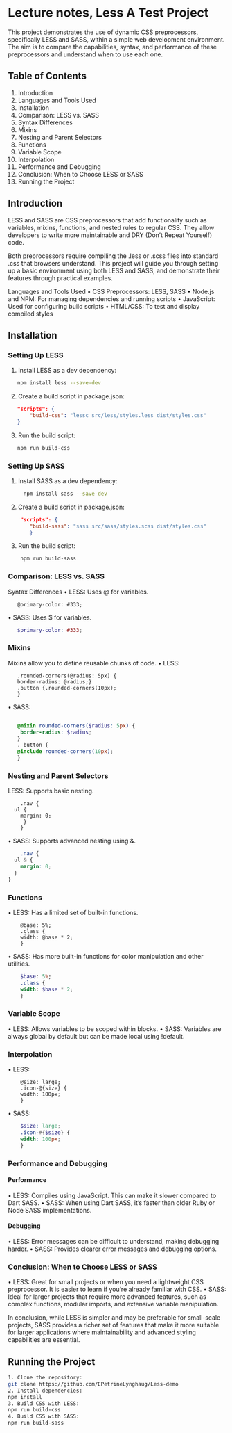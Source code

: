 # Lecture notes, Less A Test Project 

This project demonstrates the use of dynamic CSS preprocessors, specifically LESS and SASS, within a simple web development environment. The aim is to compare the capabilities, syntax, and performance of these preprocessors and understand when to use each one.

## Table of Contents
 1.	Introduction
 2.	Languages and Tools Used
 3.	Installation
 4.	Comparison: LESS vs. SASS
 5. Syntax Differences
 6. Mixins
 7. Nesting and Parent Selectors
 8. Functions
 9. Variable Scope
 10. Interpolation
 11. Performance and Debugging
 12. Conclusion: When to Choose LESS or SASS
 13. Running the Project

## Introduction

LESS and SASS are CSS preprocessors that add functionality such as variables, mixins, functions, and nested rules to regular CSS. They allow developers to write more maintainable and DRY (Don’t Repeat Yourself) code.

Both preprocessors require compiling the .less or .scss files into standard .css that browsers understand. This project will guide you through setting up a basic environment using both LESS and SASS, and demonstrate their features through practical examples.

Languages and Tools Used
•	CSS Preprocessors: LESS, SASS
•	Node.js and NPM: For managing dependencies and running scripts
•	JavaScript: Used for configuring build scripts
•	HTML/CSS: To test and display compiled styles

## Installation

### Setting Up LESS

1.	Install LESS as a dev dependency:
 ```bash
    npm install less --save-dev
 ```

 2.	Create a build script in package.json:
 ```json
    "scripts": {
        "build-css": "lessc src/less/styles.less dist/styles.css"
    }
  ```   

3.	Run the build script:
 ```bash
    npm run build-css
  ``` 

### Setting Up SASS
1.	Install SASS as a dev dependency:
 ```bash
      npm install sass --save-dev
 ```

2.	Create a build script in package.json:  
 ```json  
     "scripts": {
        "build-sass": "sass src/sass/styles.scss dist/styles.css"
        }  
 ```    

3.	Run the build script:
 ```bash
     npm run build-sass
```       


### Comparison: LESS vs. SASS

Syntax Differences
• LESS: Uses @ for variables.
 ```LESS
    @primary-color: #333;
 ```

 •	SASS: Uses $ for variables.
 ```scss
    $primary-color: #333;
  ```

### Mixins

Mixins allow you to define reusable chunks of code. 
 •	LESS:
 ```Less
    .rounded-corners(@radius: 5px) {
    border-radius: @radius;}
    .button {.rounded-corners(10px);
    }
 ```
 •	SASS:
 ```scss

    @mixin rounded-corners($radius: 5px) {
     border-radius: $radius;
    }
    . button {
    @include rounded-corners(10px);
    }
 ```

### Nesting and Parent Selectors

LESS: Supports basic nesting.
```Less
    .nav {
  ul {
    margin: 0;
     }
    }
```
•	SASS: Supports advanced nesting using &.
```scss
    .nav {
  ul & {
    margin: 0;
  }
}
```

### Functions

•	LESS: Has a limited set of built-in functions.
```LESS
    @base: 5%;
    .class {
    width: @base * 2;
    }
```
•	SASS: Has more built-in functions for color manipulation and other utilities.
```sass
    $base: 5%;
    .class {
    width: $base * 2;
    }   
```

### Variable Scope

•	LESS: Allows variables to be scoped within blocks.
•	SASS: Variables are always global by default but can be made local using !default.

### Interpolation

•	LESS:
```LESS
    @size: large;
    .icon-@{size} {
    width: 100px;
    }
```
•	SASS:
```scss
    $size: large;
    .icon-#{$size} {
    width: 100px;
    }
```
### Performance and Debugging

#### Performance

•	LESS: Compiles using JavaScript. This can make it slower compared to Dart SASS.
•	SASS: When using Dart SASS, it’s faster than older Ruby or Node SASS implementations.

#### Debugging

•	LESS: Error messages can be difficult to understand, making debugging harder.
•	SASS: Provides clearer error messages and debugging options.

### Conclusion: When to Choose LESS or SASS

•	LESS: Great for small projects or when you need a lightweight CSS preprocessor. It is easier to learn if you’re already familiar with CSS.
•	SASS: Ideal for larger projects that require more advanced features, such as complex functions, modular imports, and extensive variable manipulation.

In conclusion, while LESS is simpler and may be preferable for small-scale projects, SASS provides a richer set of features that make it more suitable for larger applications where maintainability and advanced styling capabilities are essential.

## Running the Project
 ```bash
 1.	Clone the repository:
 git clone https://github.com/EPetrineLynghaug/Less-demo
 2.	Install dependencies:
 npm install
 3.	Build CSS with LESS:   
 npm run build-css
 4.	Build CSS with SASS:
 npm run build-sass
```
